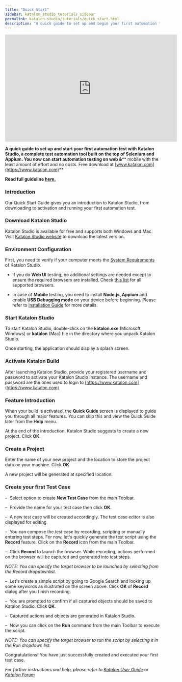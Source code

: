 ```yaml
---
title: "Quick Start"
sidebar: katalon_studio_tutorials_sidebar
permalink: katalon-studio/tutorials/quick_start.html
description: "A quick guide to set up and begin your first automation test with Katalon Studio that helps you start automation testing on web and mobile in no time."
---
```

<iframe width="560" height="349" src="https://www.youtube.com/embed/Q80JTXYIteU?autoplay=1" frameborder="0" allowfullscreen="allowfullscreen">&nbsp;</iframe>

**A quick guide to set up and start your first automation test with Katalon Studio, a complete test automation tool built on the top of Selenium and Appium. You now can start automation testing on web &**** mobile with the least amount of effort and no costs. Free download at [www.katalon.com](https://www.katalon.com)**

**Read full guideline [here.](/x/l4Ei)**

### Introduction

Our Quick Start Guide gives you an introduction to Katalon Studio, from downloading to activation and running your first automation test.

### Download Katalon Studio

Katalon Studio is available for free and supports both Windows and Mac. Visit [Katalon Studio website](https://www.katalon.com/) to download the latest version.

### Environment Configuration

First, you need to verify if your computer meets the [System Requirements](http://docs.katalon.com/display/KD/System+Requirements) of Katalon Studio.

- If you do **Web UI** testing, no additional settings are needed except to ensure the required browsers are installed. Check [this list](/x/dAAM) for all supported browsers.

- In case of **Mobile** testing, you need to install **Node.js, Appium** and enable **USB Debugging mode** on your device before beginning. Please refer to [Installation Guide](http://docs.katalon.com/display/KD/Installation+and+Setup) for more details.

### Start Katalon Studio

To start Katalon Studio, double-click on the **katalon.exe** (Microsoft Windows) or **katalon** (Mac) file in the directory where you unpack Katalon Studio.

Once starting, the application should display a splash screen.

### Activate Katalon Build

After launching Katalon Studio, provide your registered username and password to activate your Katalon Studio Instance. The username and password are the ones used to login to [https://www.katalon.com](https://www.katalon.com)

### Feature Introduction

When your build is activated, the **Quick Guide** screen is displayed to guide you through all major features. You can skip this and view the Quick Guide later from the **Help** menu.

At the end of the introduction, Katalon Studio suggests to create a new project. Click **OK**.

### Create a Project

Enter the name of your new project and the location to store the project data on your machine. Click **OK**.

A new project will be generated at specified location.

### Create your first Test Case

–  Select option to create **New Test Case** from the main Toolbar.

–  Provide the name for your test case then click **OK**.

–  A new test case will be created accordingly. The test case editor is also displayed for editing.

–  You can compose the test case by recording, scripting or manually entering test steps. For now, let's quickly generate the test script using the **Record** feature. Click on the **Record** icon from the main Toolbar.

–  Click **Record** to launch the browser. While recording, actions performed on the browser will be captured and generated into test steps.

_NOTE: You can specify the target browser to be launched by selecting from the Record dropdownlist._

–  Let's create a simple script by going to Google Search and looking up some keywords as illustrated on the screen above. Click **OK** of **Record** dialog after you finish recording.

–  You are prompted to confirm if all captured objects should be saved to Katalon Studio. Click **OK**.

–  Captured actions and objects are generated in Katalon Studio.

–  Now you can click on the **Run** command from the main Toolbar to execute the script.

_NOTE: You can specify the target browser to run the script by selecting it in the Run dropdown list._

Congratulations! You have just successfully created and executed your first test case.

_For further instructions and help, please refer to [Katalon User Guide](/x/oArR) or [Katalon Forum](https://forum.katalon.com/)_
